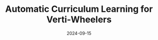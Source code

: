 ---
title: Automatic Curriculum Learning for Verti-Wheelers
summary: Proposed Verti-Selector, a novel ACL framework that samples training terrain based on estimates of future learning potential (TD-error). Significantly enhanced navigation performance by 23.08% improvement in terms of success rate compared against a manually designed curriculum, vanilla Reinforcement Learning, and two baseline approaches
tags:
  - Learning
date: '2024-09-15'

# Optional external URL for project (replaces project detail page).
# external_link: 'https://github.com/leilai125/DeepVO/tree/dev'

image:
  caption: ACL
  alt_text: ACL
  focal_point: Smart

links:
  - icon: file-pdf
    icon_pack: fas
    name: Paper
    url: https://arxiv.org/pdf/2409.17469

  - icon: video
    icon_pack: fas
    name: Video
    url: https://www.youtube.com/watch?v=VDRp1NqMxOw

url_code: ''
url_pdf: ''
url_slides: ''
url_video: ''

# Slides (optional).
#   Associate this project with Markdown slides.
#   Simply enter your slide deck's filename without extension.
#   E.g. `slides = "example-slides"` references `content/slides/example-slides.md`.
#   Otherwise, set `slides = ""`.
slides: ''
---
